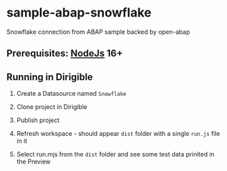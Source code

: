 # sample-abap-snowflake
Snowflake connection from ABAP sample backed by open-abap

## Prerequisites: [NodeJs](https://nodejs.org/) 16+

## Running in Dirigible

1. Create a Datasource named `Snowflake`

1. Clone project in Dirigible

2. Publish project

3. Refresh workspace - should appear `dist` folder with a single `run.js` file in it

4. Select run.mjs from the `dist` folder and see some test data prinited in the Preview
